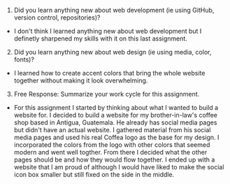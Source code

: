 1. Did you learn anything new about web development (ie using GitHub, version control, repositories)?
  - I don't think I learned anything new about web development but I definetly sharpened my skills with it on this last assignment.
2. Did you learn anything new about web design (ie using media, color, fonts)?
  - I learned how to create accent colors that bring the whole website together without making it look overwhelming.
3. Free Response: Summarize your work cycle for this assignment.
  - For this assignment I started by thinking about what I wanted to build a website for. I decided to build a website for my brother-in-law's coffee shop based in Antigua, Guatemala. He already has social media pages but didn't have an actual website. I gathered material from his social media pages and used his real Coffea logo as the base for my design. I incorporated the colors from the logo with other colors that seemed modern and went well togther. From there I decided what the other pages should be and how they would flow together. I ended up with a website that I am proud of although I would have liked to make the social icon box smaller but still fixed on the side in the middle. 
